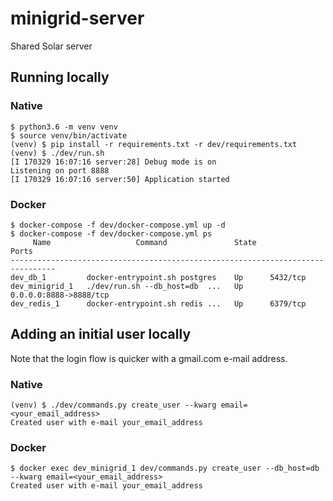 # minigrid-server
Shared Solar server

## Running locally

### Native

```
$ python3.6 -m venv venv
$ source venv/bin/activate
(venv) $ pip install -r requirements.txt -r dev/requirements.txt
(venv) $ ./dev/run.sh 
[I 170329 16:07:16 server:28] Debug mode is on
Listening on port 8888
[I 170329 16:07:16 server:50] Application started
```

### Docker

```
$ docker-compose -f dev/docker-compose.yml up -d
$ docker-compose -f dev/docker-compose.yml ps
     Name                   Command               State           Ports          
--------------------------------------------------------------------------------
dev_db_1         docker-entrypoint.sh postgres    Up      5432/tcp               
dev_minigrid_1   ./dev/run.sh --db_host=db  ...   Up      0.0.0.0:8888->8888/tcp 
dev_redis_1      docker-entrypoint.sh redis ...   Up      6379/tcp
```


## Adding an initial user locally

Note that the login flow is quicker with a gmail.com e-mail address.

### Native

```
(venv) $ ./dev/commands.py create_user --kwarg email=<your_email_address>
Created user with e-mail your_email_address
```

### Docker

```
$ docker exec dev_minigrid_1 dev/commands.py create_user --db_host=db --kwarg email=<your_email_address>
Created user with e-mail your_email_address
```
